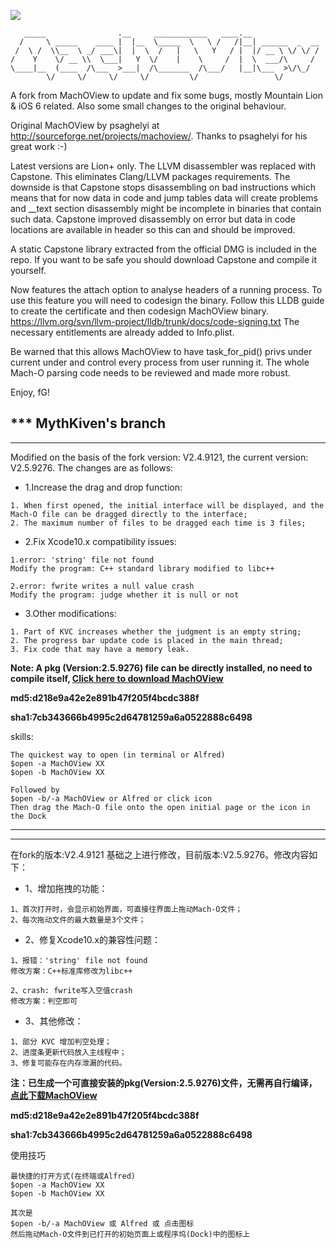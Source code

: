 ![](https://github.com/mythkiven/tmp/raw/master/resource/img/security/machoview.png)
```
   _____                .__     ____________   ____.__               
  /     \ _____    ____ |  |__  \_____  \   \ /   /|__| ______  _  __
 /  \ /  \\__  \ _/ ___\|  |  \  /   |   \   Y   / |  |/ __ \ \/ \/ /
/    Y    \/ __ \\  \___|   Y  \/    |    \     /  |  \  ___/\     / 
\____|__  (____  /\___  >___|  /\_______  /\___/   |__|\___  >\/\_/  
        \/     \/     \/     \/         \/                 \/        
```
A fork from MachOView to update and fix some bugs, mostly Mountain Lion & iOS 6 related.
Also some small changes to the original behaviour.

Original MachOView by psaghelyi at http://sourceforge.net/projects/machoview/.
Thanks to psaghelyi for his great work :-)

Latest versions are Lion+ only.
The LLVM disassembler was replaced with Capstone. This eliminates Clang/LLVM packages requirements.
The downside is that Capstone stops disassembling on bad instructions which means that for now data in code and jump tables data will create problems and __text section disassembly might be incomplete in binaries that contain such data.
Capstone improved disassembly on error but data in code locations are available in header so this can and should be improved.

A static Capstone library extracted from the official DMG is included in the repo.
If you want to be safe you should download Capstone and compile it yourself.

Now features the attach option to analyse headers of a running process.
To use this feature you will need to codesign the binary.
Follow this LLDB guide to create the certificate and then codesign MachOView binary.
https://llvm.org/svn/llvm-project/lldb/trunk/docs/code-signing.txt
The necessary entitlements are already added to Info.plist.

Be warned that this allows MachOView to have task_for_pid() privs under current under and control
every process from user running it.
The whole Mach-O parsing code needs to be reviewed and made more robust.

Enjoy,
fG!



*** MythKiven's branch
------
___

Modified on the basis of the fork version: V2.4.9121, the current version: V2.5.9276. The changes are as follows:


- 1.Increase the drag and drop function:

```
1. When first opened, the initial interface will be displayed, and the Mach-O file can be dragged directly to the interface;
2. The maximum number of files to be dragged each time is 3 files;
```

- 2.Fix Xcode10.x compatibility issues:

```
1.error: 'string' file not found
Modify the program: C++ standard library modified to libc++

2.error: fwrite writes a null value crash
Modify the program: judge whether it is null or not
```

- 3.Other modifications:

```
1. Part of KVC increases whether the judgment is an empty string;
2. The progress bar update code is placed in the main thread;
3. Fix code that may have a memory leak.
```

**Note: A pkg (Version:2.5.9276) file can be directly installed, no need to compile itself, [Click here to download MachOView](https://github.com/mythkiven/MachOView/raw/master/MachOView%202019-08-15%2001-08-07/MachOView.pkg)**

**md5:d218e9a42e2e891b47f205f4bcdc388f**

**sha1:7cb343666b4995c2d64781259a6a0522888c6498**

skills:

```
The quickest way to open (in terminal or Alfred)
$open -a MachOView XX
$open -b MachOView XX

Followed by
$open -b/-a MachOView or Alfred or click icon
Then drag the Mach-O file onto the open initial page or the icon in the Dock
```

-----------------------------------
-----------------------------------


在fork的版本:V2.4.9121 基础之上进行修改，目前版本:V2.5.9276。修改内容如下：

- 1、增加拖拽的功能：

```
1、首次打开时，会显示初始界面，可直接往界面上拖动Mach-O文件；
2、每次拖动文件的最大数量是3个文件；
```

- 2、修复Xcode10.x的兼容性问题：

```
1、报错：'string' file not found
修改方案：C++标准库修改为libc++

2、crash: fwrite写入空值crash
修改方案：判空即可
```

- 3、其他修改：

```
1、部分 KVC 增加判空处理；
2、进度条更新代码放入主线程中；
3、修复可能存在内存泄漏的代码。

```

**注：已生成一个可直接安装的pkg(Version:2.5.9276)文件，无需再自行编译，[点此下载MachOView](https://github.com/mythkiven/MachOView/raw/master/MachOView%202019-08-15%2001-08-07/MachOView.pkg)**

**md5:d218e9a42e2e891b47f205f4bcdc388f**

**sha1:7cb343666b4995c2d64781259a6a0522888c6498**

使用技巧

```
最快捷的打开方式(在终端或Alfred)
$open -a MachOView XX
$open -b MachOView XX

其次是
$open -b/-a MachOView 或 Alfred 或 点击图标
然后拖动Mach-O文件到已打开的初始页面上或程序坞(Dock)中的图标上
```

